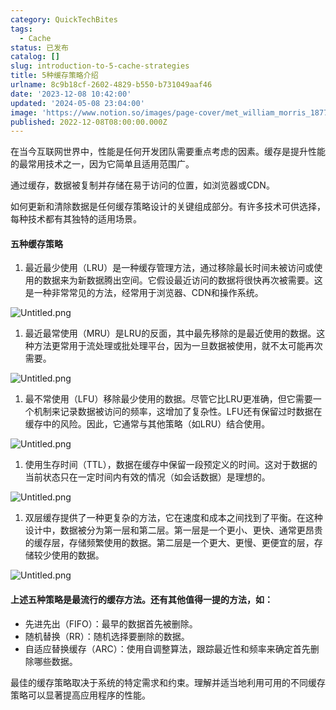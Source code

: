 ```yaml
---
category: QuickTechBites
tags:
  - Cache
status: 已发布
catalog: []
slug: introduction-to-5-cache-strategies
title: 5种缓存策略介绍
urlname: 8c9b18cf-2602-4829-b550-b731049aaf46
date: '2023-12-08 10:42:00'
updated: '2024-05-08 23:04:00'
image: 'https://www.notion.so/images/page-cover/met_william_morris_1877_willow.jpg'
published: 2022-12-08T08:00:00.000Z
---
```


在当今互联网世界中，性能是任何开发团队需要重点考虑的因素。缓存是提升性能的最常用技术之一，因为它简单且适用范围广。


通过缓存，数据被复制并存储在易于访问的位置，如浏览器或CDN。


如何更新和清除数据是任何缓存策略设计的关键组成部分。有许多技术可供选择，每种技术都有其独特的适用场景。


#### 五种缓存策略

1. 最近最少使用（LRU）是一种缓存管理方法，通过移除最长时间未被访问或使用的数据来为新数据腾出空间。它假设最近访问的数据将很快再次被需要。这是一种非常常见的方法，经常用于浏览器、CDN和操作系统。

![Untitled.png](https://prod-files-secure.s3.us-west-2.amazonaws.com/5d24fe63-e567-4804-86f9-9fdc62e13082/74494354-3dc7-4fc2-be3e-7e15913b3f24/Untitled.png?X-Amz-Algorithm=AWS4-HMAC-SHA256&X-Amz-Content-Sha256=UNSIGNED-PAYLOAD&X-Amz-Credential=ASIAZI2LB466RSHSY75L%2F20250327%2Fus-west-2%2Fs3%2Faws4_request&X-Amz-Date=20250327T213450Z&X-Amz-Expires=3600&X-Amz-Security-Token=IQoJb3JpZ2luX2VjEOX%2F%2F%2F%2F%2F%2F%2F%2F%2F%2FwEaCXVzLXdlc3QtMiJHMEUCIQDyFO%2FZBlRdT07gipy%2FH8qGhNtj2xIGi%2BWLP0RgipUR0QIgI1P8XrPrm%2BGa7UoOdUrZbOeXgfaTH9yzxVGfI6jj7wsq%2FwMIThAAGgw2Mzc0MjMxODM4MDUiDJWxsB65VCwGSA%2FGUSrcAwXRfmxDdDj6lamIVeoPwDHth1xuZRfBB2w8totr%2F6LtIebz8ItutS9PY9z4BzhwF9VAyKfLvZSUxYpRSnJ%2F6HeeJo4chUy6l4XPxTaD%2BnX%2BjYfaM8GRcZQY9Zh0RkjSX8%2B7FkRbYX46idlrix3srDm5WR%2B3yun8Gb6mnxh3WQAx1JF%2BvgsgulThgLrM%2FeF%2FXiuA%2Bkn0ObiURoJQT9FTKDA6MQRTPNfdsIPJ5h51eCTPA2YjwGdbnIA1kFBs5IIhOB1P%2FcgP%2FfzREg%2Bnu3HaqbN63dEJ0I241sJbUulrZYM65B2fz9%2FdHVfWzpse6Ai7dosWR0P3SrGkuUayyy%2B8nklvRhU8fL83Zg1cMUoQRdMdah666U0fospgwC6rxxcmfVJu1wOAR%2B7Ky4cLJEkxfukLCOxIqDKq4ahP0zveLo%2FJ6Utm%2BGkgp%2BleRsDJYKI%2Fp%2BA5jeeKi5qJxC5j%2BmP3ndT11I0759CEGWX%2FWqzjZAwKg0G%2BN1YUBC5eiiM29DXY6j6osiAmw48u6IjDeOq%2BCmzSORBAmcQwbHKfxhDcuhOeH5%2B6UVY66TrUdk7s5HRjNo5n0z1noMeIxoGFCWVGJxImM06Pm7Jsww9D07eG3z%2F1mWou4koc0J3uMMsMMKv3lr8GOqUBOsEKWFwutafVQtABPEdRV2o3mV4X8xwFprEBMreFeyrT9QevP1TfvJYn3g8Kr2xILXSfbOQV704ziJ%2FUgK29WE%2BL3%2FAMoH8uvBDOVesJyVq2MTW7B4FhOYxf0OgIl5CK%2BiRHseRgyvtcmrv9V7bNKwy6Mb%2FG2aKJtegeJwnghBUJsMXLN%2BPEowO9TooLI44%2FpSg1HSgP7YbjpPoJzc5bdoj6gOGL&X-Amz-Signature=2cde3a29263b427db358d4bb8c258d76cb70d68b6edbd8c73dd1e85f664572ee&X-Amz-SignedHeaders=host&x-id=GetObject)

1. 最近最常使用（MRU）是LRU的反面，其中最先移除的是最近使用的数据。这种方法更常用于流处理或批处理平台，因为一旦数据被使用，就不太可能再次需要。

![Untitled.png](https://prod-files-secure.s3.us-west-2.amazonaws.com/5d24fe63-e567-4804-86f9-9fdc62e13082/9394e615-e149-4cd8-9a1b-e3c39cda8184/Untitled.png?X-Amz-Algorithm=AWS4-HMAC-SHA256&X-Amz-Content-Sha256=UNSIGNED-PAYLOAD&X-Amz-Credential=ASIAZI2LB466RSHSY75L%2F20250327%2Fus-west-2%2Fs3%2Faws4_request&X-Amz-Date=20250327T213450Z&X-Amz-Expires=3600&X-Amz-Security-Token=IQoJb3JpZ2luX2VjEOX%2F%2F%2F%2F%2F%2F%2F%2F%2F%2FwEaCXVzLXdlc3QtMiJHMEUCIQDyFO%2FZBlRdT07gipy%2FH8qGhNtj2xIGi%2BWLP0RgipUR0QIgI1P8XrPrm%2BGa7UoOdUrZbOeXgfaTH9yzxVGfI6jj7wsq%2FwMIThAAGgw2Mzc0MjMxODM4MDUiDJWxsB65VCwGSA%2FGUSrcAwXRfmxDdDj6lamIVeoPwDHth1xuZRfBB2w8totr%2F6LtIebz8ItutS9PY9z4BzhwF9VAyKfLvZSUxYpRSnJ%2F6HeeJo4chUy6l4XPxTaD%2BnX%2BjYfaM8GRcZQY9Zh0RkjSX8%2B7FkRbYX46idlrix3srDm5WR%2B3yun8Gb6mnxh3WQAx1JF%2BvgsgulThgLrM%2FeF%2FXiuA%2Bkn0ObiURoJQT9FTKDA6MQRTPNfdsIPJ5h51eCTPA2YjwGdbnIA1kFBs5IIhOB1P%2FcgP%2FfzREg%2Bnu3HaqbN63dEJ0I241sJbUulrZYM65B2fz9%2FdHVfWzpse6Ai7dosWR0P3SrGkuUayyy%2B8nklvRhU8fL83Zg1cMUoQRdMdah666U0fospgwC6rxxcmfVJu1wOAR%2B7Ky4cLJEkxfukLCOxIqDKq4ahP0zveLo%2FJ6Utm%2BGkgp%2BleRsDJYKI%2Fp%2BA5jeeKi5qJxC5j%2BmP3ndT11I0759CEGWX%2FWqzjZAwKg0G%2BN1YUBC5eiiM29DXY6j6osiAmw48u6IjDeOq%2BCmzSORBAmcQwbHKfxhDcuhOeH5%2B6UVY66TrUdk7s5HRjNo5n0z1noMeIxoGFCWVGJxImM06Pm7Jsww9D07eG3z%2F1mWou4koc0J3uMMsMMKv3lr8GOqUBOsEKWFwutafVQtABPEdRV2o3mV4X8xwFprEBMreFeyrT9QevP1TfvJYn3g8Kr2xILXSfbOQV704ziJ%2FUgK29WE%2BL3%2FAMoH8uvBDOVesJyVq2MTW7B4FhOYxf0OgIl5CK%2BiRHseRgyvtcmrv9V7bNKwy6Mb%2FG2aKJtegeJwnghBUJsMXLN%2BPEowO9TooLI44%2FpSg1HSgP7YbjpPoJzc5bdoj6gOGL&X-Amz-Signature=e8d3ab81342fd71b55540edd2c5e6f4b515e0f8ccac6454f8fd84c69e2722049&X-Amz-SignedHeaders=host&x-id=GetObject)

1. 最不常使用（LFU）移除最少使用的数据。尽管它比LRU更准确，但它需要一个机制来记录数据被访问的频率，这增加了复杂性。LFU还有保留过时数据在缓存中的风险。因此，它通常与其他策略（如LRU）结合使用。

![Untitled.png](https://prod-files-secure.s3.us-west-2.amazonaws.com/5d24fe63-e567-4804-86f9-9fdc62e13082/ff489bb8-941e-4617-b208-e17020ed7ada/Untitled.png?X-Amz-Algorithm=AWS4-HMAC-SHA256&X-Amz-Content-Sha256=UNSIGNED-PAYLOAD&X-Amz-Credential=ASIAZI2LB466RSHSY75L%2F20250327%2Fus-west-2%2Fs3%2Faws4_request&X-Amz-Date=20250327T213450Z&X-Amz-Expires=3600&X-Amz-Security-Token=IQoJb3JpZ2luX2VjEOX%2F%2F%2F%2F%2F%2F%2F%2F%2F%2FwEaCXVzLXdlc3QtMiJHMEUCIQDyFO%2FZBlRdT07gipy%2FH8qGhNtj2xIGi%2BWLP0RgipUR0QIgI1P8XrPrm%2BGa7UoOdUrZbOeXgfaTH9yzxVGfI6jj7wsq%2FwMIThAAGgw2Mzc0MjMxODM4MDUiDJWxsB65VCwGSA%2FGUSrcAwXRfmxDdDj6lamIVeoPwDHth1xuZRfBB2w8totr%2F6LtIebz8ItutS9PY9z4BzhwF9VAyKfLvZSUxYpRSnJ%2F6HeeJo4chUy6l4XPxTaD%2BnX%2BjYfaM8GRcZQY9Zh0RkjSX8%2B7FkRbYX46idlrix3srDm5WR%2B3yun8Gb6mnxh3WQAx1JF%2BvgsgulThgLrM%2FeF%2FXiuA%2Bkn0ObiURoJQT9FTKDA6MQRTPNfdsIPJ5h51eCTPA2YjwGdbnIA1kFBs5IIhOB1P%2FcgP%2FfzREg%2Bnu3HaqbN63dEJ0I241sJbUulrZYM65B2fz9%2FdHVfWzpse6Ai7dosWR0P3SrGkuUayyy%2B8nklvRhU8fL83Zg1cMUoQRdMdah666U0fospgwC6rxxcmfVJu1wOAR%2B7Ky4cLJEkxfukLCOxIqDKq4ahP0zveLo%2FJ6Utm%2BGkgp%2BleRsDJYKI%2Fp%2BA5jeeKi5qJxC5j%2BmP3ndT11I0759CEGWX%2FWqzjZAwKg0G%2BN1YUBC5eiiM29DXY6j6osiAmw48u6IjDeOq%2BCmzSORBAmcQwbHKfxhDcuhOeH5%2B6UVY66TrUdk7s5HRjNo5n0z1noMeIxoGFCWVGJxImM06Pm7Jsww9D07eG3z%2F1mWou4koc0J3uMMsMMKv3lr8GOqUBOsEKWFwutafVQtABPEdRV2o3mV4X8xwFprEBMreFeyrT9QevP1TfvJYn3g8Kr2xILXSfbOQV704ziJ%2FUgK29WE%2BL3%2FAMoH8uvBDOVesJyVq2MTW7B4FhOYxf0OgIl5CK%2BiRHseRgyvtcmrv9V7bNKwy6Mb%2FG2aKJtegeJwnghBUJsMXLN%2BPEowO9TooLI44%2FpSg1HSgP7YbjpPoJzc5bdoj6gOGL&X-Amz-Signature=3e2f41fe3351079522cb29a45795d0e20cfb848d6bd85635f2d6f6069d1676d7&X-Amz-SignedHeaders=host&x-id=GetObject)

1. 使用生存时间（TTL），数据在缓存中保留一段预定义的时间。这对于数据的当前状态只在一定时间内有效的情况（如会话数据）是理想的。

![Untitled.png](https://prod-files-secure.s3.us-west-2.amazonaws.com/5d24fe63-e567-4804-86f9-9fdc62e13082/480ed8d3-f3c7-4a40-a9c6-4ca2e915c139/Untitled.png?X-Amz-Algorithm=AWS4-HMAC-SHA256&X-Amz-Content-Sha256=UNSIGNED-PAYLOAD&X-Amz-Credential=ASIAZI2LB466RSHSY75L%2F20250327%2Fus-west-2%2Fs3%2Faws4_request&X-Amz-Date=20250327T213450Z&X-Amz-Expires=3600&X-Amz-Security-Token=IQoJb3JpZ2luX2VjEOX%2F%2F%2F%2F%2F%2F%2F%2F%2F%2FwEaCXVzLXdlc3QtMiJHMEUCIQDyFO%2FZBlRdT07gipy%2FH8qGhNtj2xIGi%2BWLP0RgipUR0QIgI1P8XrPrm%2BGa7UoOdUrZbOeXgfaTH9yzxVGfI6jj7wsq%2FwMIThAAGgw2Mzc0MjMxODM4MDUiDJWxsB65VCwGSA%2FGUSrcAwXRfmxDdDj6lamIVeoPwDHth1xuZRfBB2w8totr%2F6LtIebz8ItutS9PY9z4BzhwF9VAyKfLvZSUxYpRSnJ%2F6HeeJo4chUy6l4XPxTaD%2BnX%2BjYfaM8GRcZQY9Zh0RkjSX8%2B7FkRbYX46idlrix3srDm5WR%2B3yun8Gb6mnxh3WQAx1JF%2BvgsgulThgLrM%2FeF%2FXiuA%2Bkn0ObiURoJQT9FTKDA6MQRTPNfdsIPJ5h51eCTPA2YjwGdbnIA1kFBs5IIhOB1P%2FcgP%2FfzREg%2Bnu3HaqbN63dEJ0I241sJbUulrZYM65B2fz9%2FdHVfWzpse6Ai7dosWR0P3SrGkuUayyy%2B8nklvRhU8fL83Zg1cMUoQRdMdah666U0fospgwC6rxxcmfVJu1wOAR%2B7Ky4cLJEkxfukLCOxIqDKq4ahP0zveLo%2FJ6Utm%2BGkgp%2BleRsDJYKI%2Fp%2BA5jeeKi5qJxC5j%2BmP3ndT11I0759CEGWX%2FWqzjZAwKg0G%2BN1YUBC5eiiM29DXY6j6osiAmw48u6IjDeOq%2BCmzSORBAmcQwbHKfxhDcuhOeH5%2B6UVY66TrUdk7s5HRjNo5n0z1noMeIxoGFCWVGJxImM06Pm7Jsww9D07eG3z%2F1mWou4koc0J3uMMsMMKv3lr8GOqUBOsEKWFwutafVQtABPEdRV2o3mV4X8xwFprEBMreFeyrT9QevP1TfvJYn3g8Kr2xILXSfbOQV704ziJ%2FUgK29WE%2BL3%2FAMoH8uvBDOVesJyVq2MTW7B4FhOYxf0OgIl5CK%2BiRHseRgyvtcmrv9V7bNKwy6Mb%2FG2aKJtegeJwnghBUJsMXLN%2BPEowO9TooLI44%2FpSg1HSgP7YbjpPoJzc5bdoj6gOGL&X-Amz-Signature=50cb8cd6f447561df171ada710784e88a7210214eeac314c3d9338c24eaf47eb&X-Amz-SignedHeaders=host&x-id=GetObject)

1. 双层缓存提供了一种更复杂的方法，它在速度和成本之间找到了平衡。在这种设计中，数据被分为第一层和第二层。第一层是一个更小、更快、通常更昂贵的缓存层，存储频繁使用的数据。第二层是一个更大、更慢、更便宜的层，存储较少使用的数据。

![Untitled.png](https://prod-files-secure.s3.us-west-2.amazonaws.com/5d24fe63-e567-4804-86f9-9fdc62e13082/35e68090-275d-4707-9e9a-ce86f000e9eb/Untitled.png?X-Amz-Algorithm=AWS4-HMAC-SHA256&X-Amz-Content-Sha256=UNSIGNED-PAYLOAD&X-Amz-Credential=ASIAZI2LB466RSHSY75L%2F20250327%2Fus-west-2%2Fs3%2Faws4_request&X-Amz-Date=20250327T213450Z&X-Amz-Expires=3600&X-Amz-Security-Token=IQoJb3JpZ2luX2VjEOX%2F%2F%2F%2F%2F%2F%2F%2F%2F%2FwEaCXVzLXdlc3QtMiJHMEUCIQDyFO%2FZBlRdT07gipy%2FH8qGhNtj2xIGi%2BWLP0RgipUR0QIgI1P8XrPrm%2BGa7UoOdUrZbOeXgfaTH9yzxVGfI6jj7wsq%2FwMIThAAGgw2Mzc0MjMxODM4MDUiDJWxsB65VCwGSA%2FGUSrcAwXRfmxDdDj6lamIVeoPwDHth1xuZRfBB2w8totr%2F6LtIebz8ItutS9PY9z4BzhwF9VAyKfLvZSUxYpRSnJ%2F6HeeJo4chUy6l4XPxTaD%2BnX%2BjYfaM8GRcZQY9Zh0RkjSX8%2B7FkRbYX46idlrix3srDm5WR%2B3yun8Gb6mnxh3WQAx1JF%2BvgsgulThgLrM%2FeF%2FXiuA%2Bkn0ObiURoJQT9FTKDA6MQRTPNfdsIPJ5h51eCTPA2YjwGdbnIA1kFBs5IIhOB1P%2FcgP%2FfzREg%2Bnu3HaqbN63dEJ0I241sJbUulrZYM65B2fz9%2FdHVfWzpse6Ai7dosWR0P3SrGkuUayyy%2B8nklvRhU8fL83Zg1cMUoQRdMdah666U0fospgwC6rxxcmfVJu1wOAR%2B7Ky4cLJEkxfukLCOxIqDKq4ahP0zveLo%2FJ6Utm%2BGkgp%2BleRsDJYKI%2Fp%2BA5jeeKi5qJxC5j%2BmP3ndT11I0759CEGWX%2FWqzjZAwKg0G%2BN1YUBC5eiiM29DXY6j6osiAmw48u6IjDeOq%2BCmzSORBAmcQwbHKfxhDcuhOeH5%2B6UVY66TrUdk7s5HRjNo5n0z1noMeIxoGFCWVGJxImM06Pm7Jsww9D07eG3z%2F1mWou4koc0J3uMMsMMKv3lr8GOqUBOsEKWFwutafVQtABPEdRV2o3mV4X8xwFprEBMreFeyrT9QevP1TfvJYn3g8Kr2xILXSfbOQV704ziJ%2FUgK29WE%2BL3%2FAMoH8uvBDOVesJyVq2MTW7B4FhOYxf0OgIl5CK%2BiRHseRgyvtcmrv9V7bNKwy6Mb%2FG2aKJtegeJwnghBUJsMXLN%2BPEowO9TooLI44%2FpSg1HSgP7YbjpPoJzc5bdoj6gOGL&X-Amz-Signature=7ce9eb89b02f2cf6b193f43bfe8c97ee73e254f5f098fafbb93b131405485b98&X-Amz-SignedHeaders=host&x-id=GetObject)


#### 上述五种策略是最流行的缓存方法。还有其他值得一提的方法，如：

- 先进先出（FIFO）：最早的数据首先被删除。
- 随机替换（RR）：随机选择要删除的数据。
- 自适应替换缓存（ARC）：使用自调整算法，跟踪最近性和频率来确定首先删除哪些数据。

最佳的缓存策略取决于系统的特定需求和约束。理解并适当地利用可用的不同缓存策略可以显著提高应用程序的性能。

